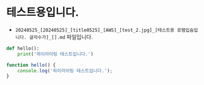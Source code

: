 
# 테스트용입니다.

* `20240525_[20240525]_[title0525]_[AWS]_[test_2.jpg]_[테스트용 로렘입숨입니다. 글자수가]_[].md` 파일입니다.

```python
def hello():
    print('하이라이팅 테스트입니다.')
```

```javascript
function hello() {
    console.log('하이라이팅 테스트입니다.');
}
```
